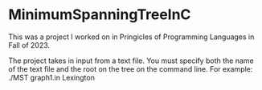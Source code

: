 # MinimumSpanningTreeInC

This was a project I worked on in Pringicles of Programming Languages in Fall of 2023.

The project takes in input from a text file. You must specify both the name of the text file and the root on the tree on the command line. For example: ./MST graph1.in Lexington

